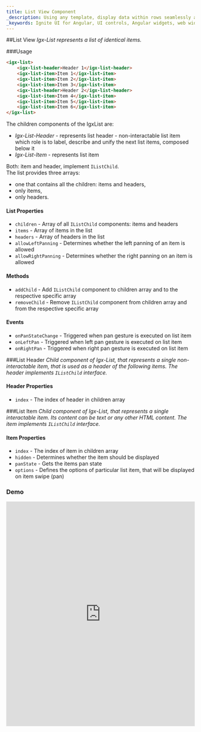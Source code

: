 ```yaml
---
title: List View Component 
_description: Using any template, display data within rows seamlessly and intuitively through a native Angular framework with Ignite UI for Angular List View component.
_keywords: Ignite UI for Angular, UI controls, Angular widgets, web widgets, UI widgets, Angular, Native Angular Components Suite, Native Angular Controls, Native Angular Components Library, Angular List View components, Angular List View controls
---
```


##List View
_Igx-List represents a list of identical items._

###Usage
```html
<igx-list>
    <igx-list-header>Header 1</igx-list-header>
    <igx-list-item>Item 1</igx-list-item>
    <igx-list-item>Item 2</igx-list-item>
    <igx-list-item>Item 3</igx-list-item>
    <igx-list-header>Header 2</igx-list-header>
    <igx-list-item>Item 4</igx-list-item>
    <igx-list-item>Item 5</igx-list-item>
    <igx-list-item>Item 6</igx-list-item>
</igx-list>
```

The children components of the IgxList are:

- *Igx-List-Header* - represents list header - non-interactable list item which role is to label, describe and unify the next list items, composed below it
- *Igx-List-Item* - represents list item

Both: item and header, implement `IListChild`.  
The list provides three arrays: 

- one that contains all the children: items and headers,
- only items,
- only headers.

#### List Properties
- `children` - Array of all `IListChild` components: items and headers
- `items` - Array of items in the list
- `headers` - Array of headers in the list
- `allowLeftPanning` - Determines whether the left panning of an item is allowed
- `allowRightPanning` - Determines whether the right panning on an item is allowed

#### Methods
- `addChild` - Add `IListChild` component to children array and to the respective specific array
- `removeChild` - Remove `IListChild` component from children array and from the respective specific array

#### Events
- `onPanStateChange` - Triggered when pan gesture is executed on list item
- `onLeftPan` - Triggered when left pan gesture is executed on list item
- `onRightPan` - Triggered when right pan gesture is executed on list item

###List Header
_Child component of Igx-List, that represents a single non-interactable item, that is used as a header of the following items. The header implements `IListChild` interface._

#### Header Properties
- `index` - The index of header in children array

###List Item
_Child component of Igx-List, that represents a single interactable item. Its content can be text or any other HTML content. The item implements `IListChild` interface._

#### Item Properties
- `index` - The index of item in children array
- `hidden` - Determines whether the item should be displayed
- `panState` - Gets the items pan state
- `options` - Defines the options of particular list item, that will be displayed on item swipe (pan)

### Demo
<div class="sample-container" style="height:600px">
<iframe src='https://embed.plnkr.co/lBqSPM8X3hYEzkXxXhUY/?show=preview&sidebar=false' width="100%" height="100%" seamless frameBorder="0"></inframe>
</div>